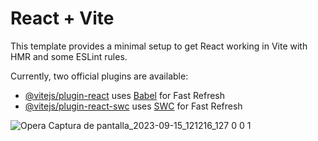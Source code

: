 # React + Vite

This template provides a minimal setup to get React working in Vite with HMR and some ESLint rules.

Currently, two official plugins are available:

- [@vitejs/plugin-react](https://github.com/vitejs/vite-plugin-react/blob/main/packages/plugin-react/README.md) uses [Babel](https://babeljs.io/) for Fast Refresh
- [@vitejs/plugin-react-swc](https://github.com/vitejs/vite-plugin-react-swc) uses [SWC](https://swc.rs/) for Fast Refresh

![Opera Captura de pantalla_2023-09-15_121216_127 0 0 1](https://github.com/josseLara/texto-voz/assets/99273526/c4f68f9e-d3d0-46e2-a3d6-7e64b93d2a92)
